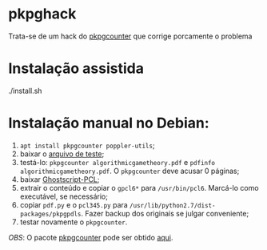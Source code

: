 # pkpghack
Trata-se de um hack do [pkpgcounter](https://github.com/barracks510/pkpgcounter) que corrige porcamente o problema 

# Instalação assistida
  ./install.sh

# Instalação manual no Debian:
 1. `apt install pkpgcounter poppler-utils`;
 2. baixar o [arquivo de teste](http://www.ic.unicamp.br/~fkm/lectures/algorithmicgametheory.pdf);
 3. testá-lo: `pkpgcounter algorithmicgametheory.pdf` e `pdfinfo algorithmicgametheory.pdf`. O `pkpgcounter` deve acusar 0 páginas;
 4. baixar [Ghostscript-PCL](https://github.com/ArtifexSoftware/ghostpdl-downloads/releases/latest);
 5. extrair o conteúdo e copiar o `gpcl6*` para `/usr/bin/pcl6`. Marcá-lo como executável, se necessário;
 6. copiar `pdf.py` e o `pcl345.py` para `/usr/lib/python2.7/dist-packages/pkpgpdls`. Fazer backup dos originais se julgar conveniente;
 7. testar novamente o `pkpgcounter`.

*OBS*: O pacote [pkpgcounter](http://ftp.us.debian.org/debian/pool/main/p/pkpgcounter/pkpgcounter_3.50-8_all.deb) pode ser obtido [aqui](http://ftp.us.debian.org/debian/pool/main/p/pkpgcounter/pkpgcounter_3.50-8_all.deb).
